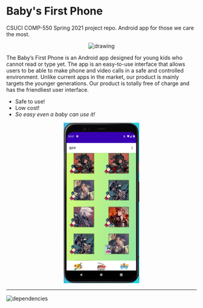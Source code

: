 # Baby's First Phone
CSUCI COMP-550 Spring 2021 project repo. Android app for those we care the most.

<p align="center">
<img src="app/src/main/res/mipmap-xxxhdpi/ic_launcher_round.png" alt="drawing" width="50"/>
</p>

The Baby’s First Phone is an Android app designed for young kids who cannot read or type yet. The app is an easy-to-use interface that allows users to be able to make phone and video calls in a safe and controlled environment. Unlike current apps in the market, our product is mainly targets the younger generations. Our product is totally free of charge and has the friendliest user interface.
- Safe to use!  
- Low cost!  
- *So easy even a baby can use it!*

<p align="center">
<img src="app\src\main\res\drawable\README.png" alt="drawing" width="200"/>
</p>

****

![dependencies](https://img.shields.io/badge/dependencies-mobilertc%7Ccommonlib-brightgreen)
